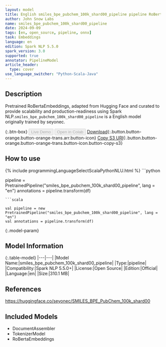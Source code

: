 ```yaml
---
layout: model
title: English smiles_bpe_pubchem_100k_shard00_pipeline pipeline RoBertaEmbeddings from seyonec
author: John Snow Labs
name: smiles_bpe_pubchem_100k_shard00_pipeline
date: 2024-09-09
tags: [en, open_source, pipeline, onnx]
task: Embeddings
language: en
edition: Spark NLP 5.5.0
spark_version: 3.0
supported: true
annotator: PipelineModel
article_header:
  type: cover
use_language_switcher: "Python-Scala-Java"
---
```


## Description

Pretrained RoBertaEmbeddings, adapted from Hugging Face and curated to provide scalability and production-readiness using Spark NLP.`smiles_bpe_pubchem_100k_shard00_pipeline` is a English model originally trained by seyonec.

{:.btn-box}
<button class="button button-orange" disabled>Live Demo</button>
<button class="button button-orange" disabled>Open in Colab</button>
[Download](https://s3.amazonaws.com/auxdata.johnsnowlabs.com/public/models/smiles_bpe_pubchem_100k_shard00_pipeline_en_5.5.0_3.0_1725882904811.zip){:.button.button-orange.button-orange-trans.arr.button-icon}
[Copy S3 URI](s3://auxdata.johnsnowlabs.com/public/models/smiles_bpe_pubchem_100k_shard00_pipeline_en_5.5.0_3.0_1725882904811.zip){:.button.button-orange.button-orange-trans.button-icon.button-copy-s3}

## How to use



<div class="tabs-box" markdown="1">
{% include programmingLanguageSelectScalaPythonNLU.html %}
```python

pipeline = PretrainedPipeline("smiles_bpe_pubchem_100k_shard00_pipeline", lang = "en")
annotations =  pipeline.transform(df)   

```
```scala

val pipeline = new PretrainedPipeline("smiles_bpe_pubchem_100k_shard00_pipeline", lang = "en")
val annotations = pipeline.transform(df)

```
</div>

{:.model-param}
## Model Information

{:.table-model}
|---|---|
|Model Name:|smiles_bpe_pubchem_100k_shard00_pipeline|
|Type:|pipeline|
|Compatibility:|Spark NLP 5.5.0+|
|License:|Open Source|
|Edition:|Official|
|Language:|en|
|Size:|310.1 MB|

## References

https://huggingface.co/seyonec/SMILES_BPE_PubChem_100k_shard00

## Included Models

- DocumentAssembler
- TokenizerModel
- RoBertaEmbeddings